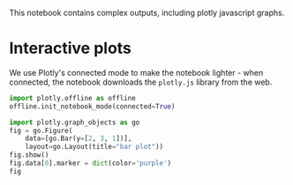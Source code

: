This notebook contains complex outputs, including plotly javascript graphs.
# Interactive plots
We use Plotly's connected mode to make the notebook lighter - when connected, the notebook downloads the `plotly.js` library from the web.

```python
import plotly.offline as offline
offline.init_notebook_mode(connected=True)
```

```python
import plotly.graph_objects as go
fig = go.Figure(
    data=[go.Bar(y=[2, 3, 1])],
    layout=go.Layout(title="bar plot"))
fig.show()
fig.data[0].marker = dict(color='purple')
fig
```
